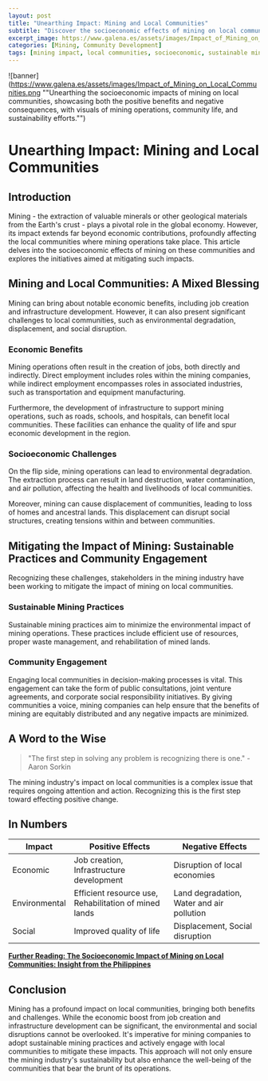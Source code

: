 ```yaml
---
layout: post
title: "Unearthing Impact: Mining and Local Communities"
subtitle: "Discover the socioeconomic effects of mining on local communities and the efforts to mitigate them."
excerpt_image: https://www.galena.es/assets/images/Impact_of_Mining_on_Local_Communities.png
categories: [Mining, Community Development]
tags: [mining impact, local communities, socioeconomic, sustainable mining]
---
```


![banner](https://www.galena.es/assets/images/Impact_of_Mining_on_Local_Communities.png ""Unearthing the socioeconomic impacts of mining on local communities, showcasing both the positive benefits and negative consequences, with visuals of mining operations, community life, and sustainability efforts."")

# Unearthing Impact: Mining and Local Communities

## Introduction

Mining - the extraction of valuable minerals or other geological materials from the Earth's crust - plays a pivotal role in the global economy. However, its impact extends far beyond economic contributions, profoundly affecting the local communities where mining operations take place. This article delves into the socioeconomic effects of mining on these communities and explores the initiatives aimed at mitigating such impacts.

## Mining and Local Communities: A Mixed Blessing

Mining can bring about notable economic benefits, including job creation and infrastructure development. However, it can also present significant challenges to local communities, such as environmental degradation, displacement, and social disruption.

### Economic Benefits

Mining operations often result in the creation of jobs, both directly and indirectly. Direct employment includes roles within the mining companies, while indirect employment encompasses roles in associated industries, such as transportation and equipment manufacturing.

Furthermore, the development of infrastructure to support mining operations, such as roads, schools, and hospitals, can benefit local communities. These facilities can enhance the quality of life and spur economic development in the region.

### Socioeconomic Challenges

On the flip side, mining operations can lead to environmental degradation. The extraction process can result in land destruction, water contamination, and air pollution, affecting the health and livelihoods of local communities.

Moreover, mining can cause displacement of communities, leading to loss of homes and ancestral lands. This displacement can disrupt social structures, creating tensions within and between communities.

## Mitigating the Impact of Mining: Sustainable Practices and Community Engagement

Recognizing these challenges, stakeholders in the mining industry have been working to mitigate the impact of mining on local communities.

### Sustainable Mining Practices

Sustainable mining practices aim to minimize the environmental impact of mining operations. These practices include efficient use of resources, proper waste management, and rehabilitation of mined lands.

### Community Engagement

Engaging local communities in decision-making processes is vital. This engagement can take the form of public consultations, joint venture agreements, and corporate social responsibility initiatives. By giving communities a voice, mining companies can help ensure that the benefits of mining are equitably distributed and any negative impacts are minimized.

## A Word to the Wise

> "The first step in solving any problem is recognizing there is one." - Aaron Sorkin

The mining industry's impact on local communities is a complex issue that requires ongoing attention and action. Recognizing this is the first step toward effecting positive change.

## In Numbers

| Impact | Positive Effects | Negative Effects |
|--------|------------------|------------------|
| Economic | Job creation, Infrastructure development | Disruption of local economies |
| Environmental | Efficient resource use, Rehabilitation of mined lands | Land degradation, Water and air pollution |
| Social | Improved quality of life | Displacement, Social disruption |

[**Further Reading: The Socioeconomic Impact of Mining on Local Communities: Insight from the Philippines**](https://www.researchgate.net/publication/320293003_The_Socio-economic_Impact_of_Mining_on_the_Lives_of_Indigenous_People)

## Conclusion

Mining has a profound impact on local communities, bringing both benefits and challenges. While the economic boost from job creation and infrastructure development can be significant, the environmental and social disruptions cannot be overlooked. It's imperative for mining companies to adopt sustainable mining practices and actively engage with local communities to mitigate these impacts. This approach will not only ensure the mining industry's sustainability but also enhance the well-being of the communities that bear the brunt of its operations.